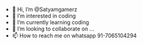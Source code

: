 - 👋 Hi, I’m @Satyamgamerz
- 👀 I’m interested in coding
- 🌱 I’m currently learning coding
- 💞️ I’m looking to collaborate on ...
- 📫 How to reach me on whatsapp 91-7065104294

<!---
Satyamgamerz/Satyamgamerz is a ✨ special ✨ repository because its `README.md` (this file) appears on your GitHub profile.
You can click the Preview link to take a look at your changes.
--->
